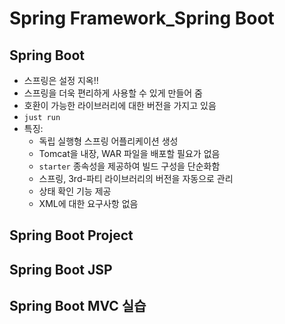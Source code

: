 # Spring Framework_Spring Boot

## Spring Boot
* 스프링은 설정 지옥!!
* 스프링을 더욱 편리하게 사용할 수 있게 만들어 줌
* 호환이 가능한 라이브러리에 대한 버전을 가지고 있음
* `just run`
* 특징:
    - 독립 실행형 스프링 어플리케이션 생성
    - Tomcat을 내장, WAR 파일을 배포할 필요가 없음
    - `starter` 종속성을 제공하여 빌드 구성을 단순화함
    - 스프링, 3rd-파티 라이브러리의 버전을 자동으로 관리
    - 상태 확인 기능 제공
    - XML에 대한 요구사항 없음

## Spring Boot Project

## Spring Boot JSP

## Spring Boot MVC 실습